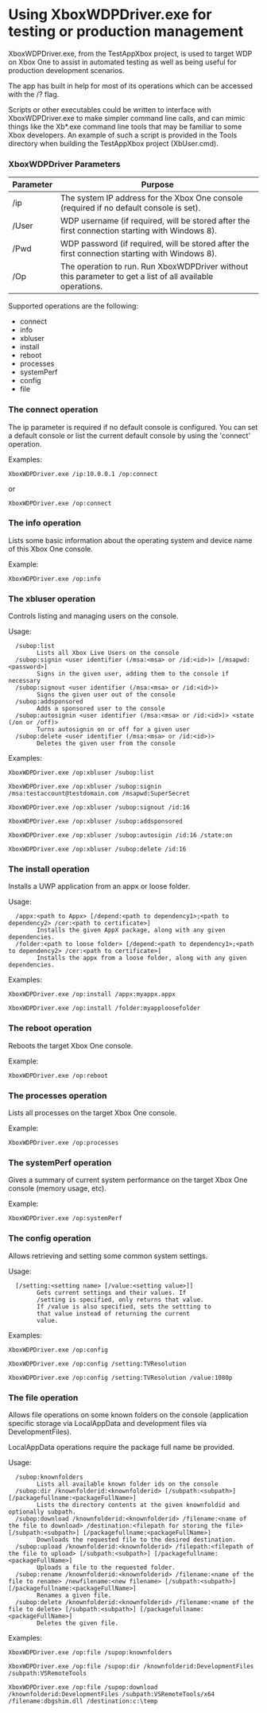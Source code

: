 # Using XboxWDPDriver.exe for testing or production management

XboxWDPDriver.exe, from the TestAppXbox project, is used to target WDP on Xbox One to assist in automated testing as well as being useful for production development scenarios.

The app has built in help for most of its operations which can be accessed with the /? flag.

Scripts or other executables could be written to interface with XboxWDPDriver.exe to make simpler command line calls, and can mimic things like the Xb*.exe command line tools that may be familiar to some Xbox developers. An example of such a script is provided in the Tools directory when building the TestAppXbox project (XbUser.cmd).

### XboxWDPDriver Parameters

| Parameter               | Purpose                                        |
|-------------------------|------------------------------------------------|
| /ip                     | The system IP address for the Xbox One console (required if no default console is set).          |
| /User                   | WDP username (if required, will be stored after the first connection starting with Windows 8).   |
| /Pwd                    | WDP password (if required, will be stored after the first connection starting with Windows 8).   |
| /Op                     | The operation to run. Run XboxWDPDriver without this parameter to get a list of all available operations.    |

Supported operations are the following:

  * connect
  * info
  * xbluser
  * install
  * reboot
  * processes
  * systemPerf
  * config
  * file

### The connect operation

The ip parameter is required if no default console is configured. You can set a default console or list the current default console by using the 'connect' operation.

Examples:
```shell
XboxWDPDriver.exe /ip:10.0.0.1 /op:connect
```
or
```shell
XboxWDPDriver.exe /op:connect
```

### The info operation

Lists some basic information about the operating system and device name of this Xbox One console.

Example:
```shell
XboxWDPDriver.exe /op:info
```

### The xbluser operation

Controls listing and managing users on the console.

Usage:
```shell
  /subop:list
        Lists all Xbox Live Users on the console
  /subop:signin <user identifier (/msa:<msa> or /id:<id>)> [/msapwd:<password>]
        Signs in the given user, adding them to the console if necessary
  /subop:signout <user identifier (/msa:<msa> or /id:<id>)>
        Signs the given user out of the console
  /subop:addsponsored
        Adds a sponsored user to the console
  /subop:autosignin <user identifier (/msa:<msa> or /id:<id>)> <state (/on or /off)>
        Turns autosignin on or off for a given user
  /subop:delete <user identifier (/msa:<msa> or /id:<id>)>
        Deletes the given user from the console
```
Examples:
```shell
XboxWDPDriver.exe /op:xbluser /subop:list
```

```shell
XboxWDPDriver.exe /op:xbluser /subop:signin /msa:testaccount@testdomain.com /msapwd:SuperSecret
```

```shell
XboxWDPDriver.exe /op:xbluser /subop:signout /id:16
```

```shell
XboxWDPDriver.exe /op:xbluser /subop:addsponsored
```

```shell
XboxWDPDriver.exe /op:xbluser /subop:autosigin /id:16 /state:on
```

```shell
XboxWDPDriver.exe /op:xbluser /subop:delete /id:16
```

### The install operation

Installs a UWP application from an appx or loose folder.

Usage:
```shell
  /appx:<path to Appx> [/depend:<path to dependency1>;<path to dependency2> /cer:<path to certificate>]
        Installs the given AppX package, along with any given dependencies.
  /folder:<path to loose folder> [/depend:<path to dependency1>;<path to dependency2> /cer:<path to certificate>]
        Installs the appx from a loose folder, along with any given dependencies.
```

Examples:
```shell
XboxWDPDriver.exe /op:install /appx:myappx.appx
```

```shell
XboxWDPDriver.exe /op:install /folder:myapploosefolder
```

### The reboot operation

Reboots the target Xbox One console.

Example:
```shell
XboxWDPDriver.exe /op:reboot
```

### The processes operation

Lists all processes on the target Xbox One console.

Example:
```shell
XboxWDPDriver.exe /op:processes
```

### The systemPerf operation

Gives a summary of current system performance on the target Xbox One console (memory usage, etc).

Example:
```shell
XboxWDPDriver.exe /op:systemPerf
```

### The config operation

Allows retrieving and setting some common system settings.

Usage:
```shell
  [/setting:<setting name> [/value:<setting value>]]
        Gets current settings and their values. If
        /setting is specified, only returns that value.
        If /value is also specified, sets the settting to
        that value instead of returning the current
        value.
```

Examples:
```shell
XboxWDPDriver.exe /op:config
```

```shell
XboxWDPDriver.exe /op:config /setting:TVResolution
```

```shell
XboxWDPDriver.exe /op:config /setting:TVResolution /value:1080p
```

### The file operation

Allows file operations on some known folders on the console (application specific storage via LocalAppData and development files via DevelopmentFiles).

LocalAppData operations require the package full name be provided.

Usage:
```shell
  /subop:knownfolders
        Lists all available known folder ids on the console
  /subop:dir /knownfolderid:<knownfolderid> [/subpath:<subpath>] [/packagefullname:<packageFullName>]
        Lists the directory contents at the given knownfoldid and optionally subpath.
  /subop:download /knownfolderid:<knownfolderid> /filename:<name of the file to download> /destination:<filepath for storing the file> [/subpath:<subpath>] [/packagefullname:<packageFullName>]
        Downloads the requested file to the desired destination.
  /subop:upload /knownfolderid:<knownfolderid> /filepath:<filepath of the file to upload> [/subpath:<subpath>] [/packagefullname:<packageFullName>]
        Uploads a file to the requested folder.
  /subop:rename /knownfolderid:<knownfolderid> /filename:<name of the file to rename> /newfilename:<new filename> [/subpath:<subpath>] [/packagefullname:<packageFullName>]
        Renames a given file.
  /subop:delete /knownfolderid:<knownfolderid> /filename:<name of the file to delete> [/subpath:<subpath>] [/packagefullname:<packageFullName>]
        Deletes the given file.
```

Examples:
```shell
XboxWDPDriver.exe /op:file /supop:knownfolders
```

```shell
XboxWDPDriver.exe /op:file /supop:dir /knownfolderid:DevelopmentFiles /subpath:VSRemoteTools
```

```shell
XboxWDPDriver.exe /op:file /supop:download /knownfolderid:DevelopmentFiles /subpath:VSRemoteTools/x64 /filename:dbgshim.dll /destination:c:\temp
```
